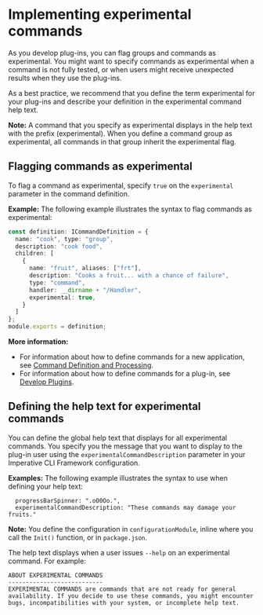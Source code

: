 # Implementing experimental commands

As you develop plug-ins, you can flag groups and commands as experimental. You might want to specify commands as experimental when a command is not fully tested, or when users might receive unexpected results when they use the plug-ins.

As a best practice, we recommend that you define the term experimental for your plug-ins and describe your definition in the experimental command help text.

**Note:** A command that you specify as experimental displays in the help text with the prefix (experimental). When you define a command group as experimental, all commands in that group inherit the experimental flag.

## Flagging commands as experimental

To flag a command as experimental, specify `true` on the `experimental` parameter in the command definition.

**Example:** The following example illustrates the syntax to flag commands as experimental: 

```typescript
const definition: ICommandDefinition = {
  name: "cook", type: "group",
  description: "cook food",
  children: [
    {
      name: "fruit", aliases: ["frt"],
      description: "Cooks a fruit... with a chance of failure",
      type: "command",
      handler: __dirname + "/Handler",
      experimental: true,
    }
  ]
};
module.exports = definition;
```

**More information:**
- For information about how to define commands for a new application, see [Command Definition and Processing](URL).
- For information about how to define commands for a plug-in, see [Develop Plugins](URL).

## Defining the help text for experimental commands

You can define the global help text that displays for all experimental commands. You specify you the message that you want to display to the plug-in user using the `experimentalCommandDescription` parameter in your Imperative CLI Framework configuration.

**Examples:**  The following example illustrates the syntax to use when defining your help text:

```
  progressBarSpinner: ".oO0Oo.",
  experimentalCommandDescription: "These commands may damage your fruits."
```

**Note:** You define the configuration in `configurationModule`, inline where you call the `Init()` function, or in `package.json`.

The help text displays when a user issues `--help` on an experimental command. For example:

```
ABOUT EXPERIMENTAL COMMANDS
---------------------------
EXPERIMENTAL COMMANDS are commands that are not ready for general availability. If you decide to use these commands, you might encounter bugs, incompatibilities with your system, or incomplete help text.
```

